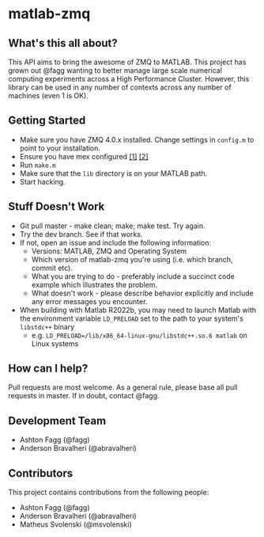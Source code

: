 matlab-zmq
==========

What's this all about?
----------------------

This API aims to bring the awesome of ZMQ to MATLAB. This project has grown out @fagg wanting to
better manage large scale numerical computing experiments across a High Performance Cluster. However,
this library can be used in any number of contexts across any number of machines (even 1 is OK).


Getting Started
---------------
+ Make sure you have ZMQ 4.0.x installed. Change settings in `config.m` to point to your installation.
+ Ensure you have mex configured [[1]](http://www.mathworks.com/help/matlab/matlab_external/what-you-need-to-build-mex-files.html) [[2]](http://www.mathworks.com/support/compilers/R2014b/index.html)
+ Run `make.m`
+ Make sure that the `lib` directory is on your MATLAB path.
+ Start hacking.

Stuff Doesn't Work
------------------

- Git pull master - make clean; make; make test. Try again.
- Try the dev branch. See if that works.
- If not, open an issue and include the following information:
  - Versions: MATLAB, ZMQ and Operating System
  - Which version of matlab-zmq you're using (i.e. which branch, commit etc).
  - What you are trying to do - preferably include a succinct code example which illustrates the problem.
  - What doesn't work - please describe behavior explicitly and include any error messages you encounter.
- When building with Matlab R2022b, you may need to launch Matlab with the environment variable `LD_PRELOAD` set to the path to your system's `libstdc++` binary
  - e.g. `LD_PRELOAD=/lib/x86_64-linux-gnu/libstdc++.so.6 matlab` on Linux systems

How can I help?
-----------

Pull requests are most welcome. As a general rule, please base all pull requests in master. If in doubt, contact @fagg.

Development Team
-----------------------

- Ashton Fagg (@fagg)
- Anderson Bravalheri (@abravalheri)

Contributors
------------

This project contains contributions from the following people: 

- Ashton Fagg (@fagg)
- Anderson Bravalheri (@abravalheri)
- Matheus Svolenski (@msvolenski)

